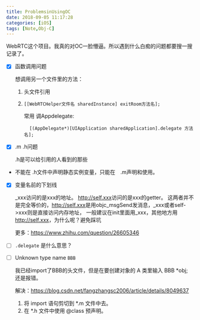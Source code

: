 ```yaml
---
title: ProblemsinUsingOC
date: 2018-09-05 11:17:28
categories: [iOS]
tags: [Note,Obj-C]
---
```


WebRTC这个项目。我真的对OC一脸懵逼。所以遇到什么白痴的问题都要搜一搜记录了。

- [x] 函数调用问题

  想调用另一个文件里的方法：

  1. 头文件引用

  2. `[[WebRTCHelper文件名 sharedInstance] exitRoom方法名];`

     常用 调Appdelegate:

     `  [(AppDelegate*)[UIApplication sharedApplication].delegate 方法名];`

- [x] .m .h问题

  .h是可以给引用的人看到的那些

- 不能在  .h文件中声明静态实例变量，只能在　.m声明和使用。

- [x] 变量名前的下划线

  _xxx访问的是xxx的地址。
  <http://self.xxx>访问的是xxx的getter。
  这两者并不是完全等价的，<http://self.xxx>是用objc_msgSend发消息，_xxx或者self->xxx则是直接访问内存地址，
  一般建议在init里面用_xxx，其他地方用<http://self.xxx>，为什么呢？避免踩坑

  更多：https://www.zhihu.com/question/26605346

- [ ] `.delegate` 是什么意思？

- [ ] Unknown type name `BBB`

  我已经import了BBB的头文件，但是在要创建对象的 A 类里输入 BBB *obj; 还是报错。

  解决：https://blog.csdn.net/fangzhangsc2006/article/details/8049637

  1. 将 import 语句剪切到 *.m 文件中去。
  2. 在 *.h 文件中使用 @class 预声明。